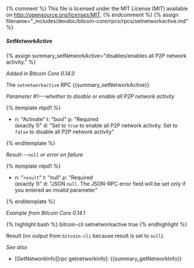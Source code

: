 {% comment %}
This file is licensed under the MIT License (MIT) available on
http://opensource.org/licenses/MIT.
{% endcomment %}
{% assign filename="_includes/devdoc/bitcoin-core/rpcs/rpcs/setnetworkactive.md" %}

##### SetNetworkActive

{% assign summary_setNetworkActive="disables/enables all P2P network activity." %}

*Added in Bitcoin Core 0.14.0*

The `setnetworkactive` RPC {{summary_setNetworkActive}}

*Parameter #1---whether to disable or enable all P2P network activity*

{% itemplate ntpd1 %}
- n: "Activate"
  t: "bool"
  p: "Required<br>(exactly 1)"
  d: "Set to `true` to enable all P2P network activity. Set to `false` to disable all P2P network activity"

{% enditemplate %}

*Result---`null` or error on failure*

{% itemplate ntpd1 %}
- n: "`result`"
  t: "null"
  p: "Required<br>(exactly 1)"
  d: "JSON `null`.  The JSON-RPC error field will be set only if you entered an invalid parameter"

{% enditemplate %}

*Example from Bitcoin Core 0.14.1*

{% highlight bash %}
bitcoin-cli setnetworkactive true
{% endhighlight %}

Result (no output from `bitcoin-cli` because result is set to `null`).

*See also*

* [GetNetworkInfo][rpc getnetworkinfo]: {{summary_getNetworkInfo}}

